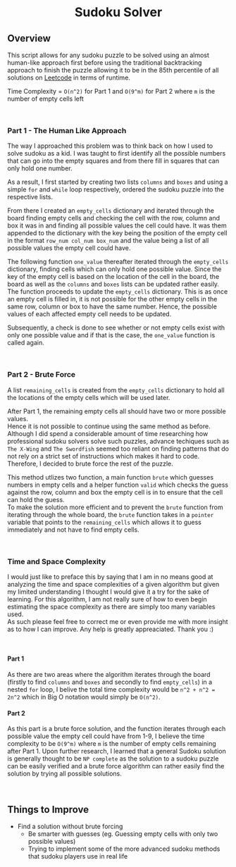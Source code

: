 <h1 align="center">
  Sudoku Solver
</h1>

## Overview
This script allows for any sudoku puzzle to be solved using an almost human-like approach first before using the traditional backtracking approach to finish the puzzle allowing it to be in the 85th percentile of all solutions on [Leetcode](https://leetcode.com/problems/sudoku-solver/submissions/902197912/) in terms of runtime.  

Time Complexity = `O(n^2)` for Part 1 and `O(9^m)` for Part 2 where `m` is the number of empty cells left

<p>&nbsp;</p>

### Part 1 - The Human Like Approach
The way I approached this problem was to think back on how I used to solve sudoku as a kid. I was taught to first identify all the possible numbers that can go into the empty squares and from there fill in squares that can only hold one number.  

As a result, I first started by creating two lists  `columns` and `boxes` and using a simple `for` and `while` loop respectively, ordered the sudoku puzzle into the respective lists. 

From there I created an `empty_cells` dictionary and iterated through the board finding empty cells and checking the cell with the row, column and box it was in and finding all possible values the cell could have. It was them appended to the dictionary with the key being the position of the empty cell in the format `row_num col_num box_num` and the value being a list of all possible values the empty cell could have.

The following function `one_value` thereafter iterated through the `empty_cells` dictionary, finding cells which can only hold one possible value. Since the key of the empty cell is based on the location of the cell in the board, the board as well as the `columns` and `boxes` lists can be updated rather easily.  
The  function proceeds to update the `empty_cells` dictionary. This is as once an empty cell is filled in, it is not possible for the other empty cells in the same row, column or box to have the same number. Hence, the possible values of each affected empty cell needs to be updated. 

Subsequently, a check is done to see whether or not empty cells exist with only one possible value and if that is the case, the `one_value` function is called again.

<p>&nbsp;</p>

### Part 2 - Brute Force
A list `remaining_cells` is created from the `empty_cells` dictionary to hold all the locations of the empty cells which will be used later.

After Part 1, the remaining empty cells all should have two or more possible values.  
Hence it is not possible to continue using the same method as before. Although I did spend a considerable amount of time researching how professional sudoku solvers solve such puzzles, advance techiques such as `The X-Wing` and `The Swordfish` seemed too reliant on finding patterns that do not rely on a strict set of instructions which makes it hard to code.  
Therefore, I decided to brute force the rest of the puzzle.

This method utlizes two function, a main function `brute` which guesses numbers in empty cells and a helper function `valid` which checks the guess against the row, column and box the empty cell is in to ensure that the cell can hold the guess.  
To make the solution more efficient and to prevent the `brute` function from iterating through the whole board, the `brute` function takes in a `pointer` variable that points to the `remaining_cells` which allows it to guess immediately and not have to find empty cells.

<p>&nbsp;</p>

### Time and Space Complexity
I would just like to preface this by saying that I am in no means good at analyzing the time and space complexities of a given algorithm but given my limited understanding I thought I would give it a try for the sake of learning. For this algorithm, I am not really sure of how to even begin estimating the space complexity as there are simply too many variables used.  
As such please feel free to correct me or even provide me with more insight as to how I can improve. Any help is greatly appreaciated. Thank you :) 

<p>&nbsp;</p>

#### Part 1
As there are two areas where the algorithm iterates through the board (firstly to find `columns` and `boxes` and secondly to find `empty_cells`) in a nested `for` loop, I belive the total time complexity would be `n^2 + n^2 = 2n^2` which in Big O notation would simply be `O(n^2)`. 

#### Part 2
As this part is a brute force solution, and the function iterates through each possible value the empty cell could have from 1-9, I believe the time complexity to be `O(9^m)` where `m` is the number of empty cells remaining after Part 1. Upon further research, I learned that a general Sudoku solution is generally thought to be `NP complete` as the solution to a sudoku puzzle can be easily verified and a brute force algorithm can rather easily find the solution by trying all possible solutions.


<p>&nbsp;</p>
 
## Things to Improve
- Find a solution without brute forcing
    - Be smarter with guesses (eg. Guessing empty cells with only two possible values)
    - Trying to implement some of the more advanced sudoku methods that sudoku players use in real life
